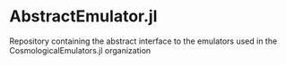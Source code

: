 # AbstractEmulator.jl
Repository containing the abstract interface to the emulators used in the CosmologicalEmulators.jl organization
